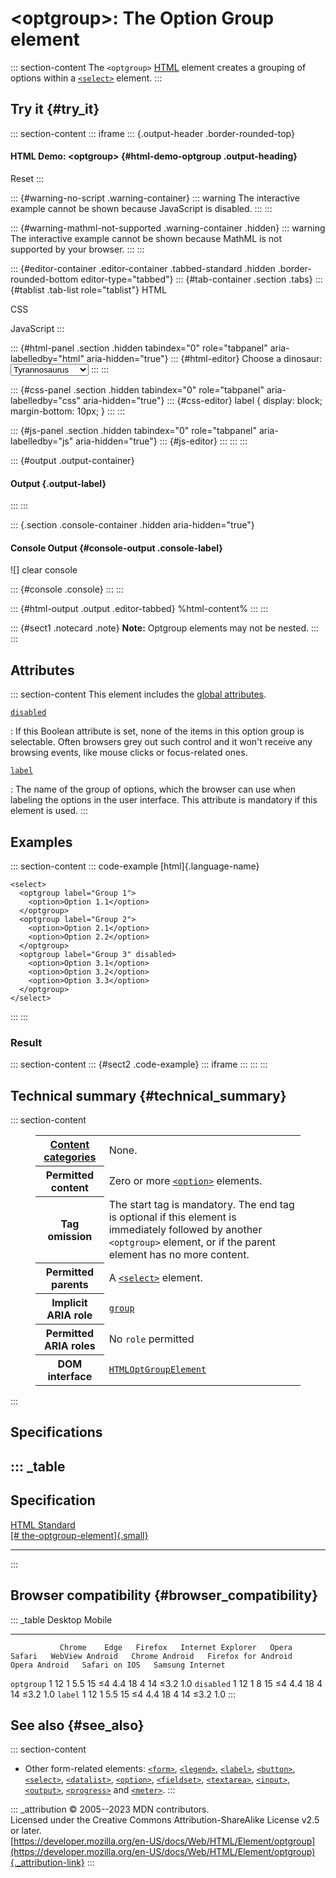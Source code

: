 

# \<optgroup\>: The Option Group element



::: section-content
The `<optgroup>` [HTML](../index) element creates a grouping of options
within a [`<select>`](select) element.
:::

## Try it {#try_it}

::: section-content
::: iframe
::: {.output-header .border-rounded-top}
#### HTML Demo: \<optgroup\> {#html-demo-optgroup .output-heading}

Reset
:::

::: {#warning-no-script .warning-container}
::: warning
The interactive example cannot be shown because JavaScript is disabled.
:::
:::

::: {#warning-mathml-not-supported .warning-container .hidden}
::: warning
The interactive example cannot be shown because MathML is not supported
by your browser.
:::
:::

::: {#editor-container .editor-container .tabbed-standard .hidden .border-rounded-bottom editor-type="tabbed"}
::: {#tab-container .section .tabs}
::: {#tablist .tab-list role="tablist"}
HTML

CSS

JavaScript
:::

::: {#html-panel .section .hidden tabindex="0" role="tabpanel" aria-labelledby="html" aria-hidden="true"}
::: {#html-editor}
    <label for="dino-select">Choose a dinosaur:</label>
    <select id="dino-select">
      <optgroup label="Theropods">
        <option>Tyrannosaurus</option>
        <option>Velociraptor</option>
        <option>Deinonychus</option>
      </optgroup>
      <optgroup label="Sauropods">
        <option>Diplodocus</option>
        <option>Saltasaurus</option>
        <option>Apatosaurus</option>
      </optgroup>
    </select>
:::
:::

::: {#css-panel .section .hidden tabindex="0" role="tabpanel" aria-labelledby="css" aria-hidden="true"}
::: {#css-editor}
    label {
      display: block;
      margin-bottom: 10px;
    }
:::
:::

::: {#js-panel .section .hidden tabindex="0" role="tabpanel" aria-labelledby="js" aria-hidden="true"}
::: {#js-editor}
:::
:::
:::

::: {#output .output-container}
#### Output {.output-label}
:::
:::

::: {.section .console-container .hidden aria-hidden="true"}
#### Console Output {#console-output .console-label}

![]
clear console

::: {#console .console}
:::
:::

::: {#html-output .output .editor-tabbed}
%html-content%
:::
:::

::: {#sect1 .notecard .note}
**Note:** Optgroup elements may not be nested.
:::
:::

## Attributes

::: section-content
This element includes the [global attributes](../global_attributes).

[`disabled`](#disabled)

:   If this Boolean attribute is set, none of the items in this option
    group is selectable. Often browsers grey out such control and it
    won\'t receive any browsing events, like mouse clicks or
    focus-related ones.

[`label`](#label)

:   The name of the group of options, which the browser can use when
    labeling the options in the user interface. This attribute is
    mandatory if this element is used.
:::

## Examples

::: section-content
::: code-example
[html]{.language-name}

``` {signature="8d6LzWimwabx5QLlOyOM1drlp2h1OtESJZZ77PRdMe8=" data-language="html"}
<select>
  <optgroup label="Group 1">
    <option>Option 1.1</option>
  </optgroup>
  <optgroup label="Group 2">
    <option>Option 2.1</option>
    <option>Option 2.2</option>
  </optgroup>
  <optgroup label="Group 3" disabled>
    <option>Option 3.1</option>
    <option>Option 3.2</option>
    <option>Option 3.3</option>
  </optgroup>
</select>
```
:::
:::

### Result

::: section-content
::: {#sect2 .code-example}
::: iframe
:::
:::
:::

## Technical summary {#technical_summary}

::: section-content
<figure class="table-container">
<div class="_table">
<table class="properties">
<tbody>
<tr class="odd">
<th scope="row"><a href="../content_categories">Content
categories</a></th>
<td>None.</td>
</tr>
<tr class="even">
<th scope="row">Permitted content</th>
<td>Zero or more <a href="option"><code>&lt;option&gt;</code></a>
elements.</td>
</tr>
<tr class="odd">
<th scope="row">Tag omission</th>
<td>The start tag is mandatory. The end tag is optional if this element
is immediately followed by another <code>&lt;optgroup&gt;</code>
element, or if the parent element has no more content.</td>
</tr>
<tr class="even">
<th scope="row">Permitted parents</th>
<td>A <a href="select"><code>&lt;select&gt;</code></a> element.</td>
</tr>
<tr class="odd">
<th scope="row">Implicit ARIA role</th>
<td><a
href="https://developer.mozilla.org/en-US/docs/Web/Accessibility/ARIA/Roles/group_role"><code>group</code></a></td>
</tr>
<tr class="even">
<th scope="row">Permitted ARIA roles</th>
<td>No <code>role</code> permitted</td>
</tr>
<tr class="odd">
<th scope="row">DOM interface</th>
<td><a
href="https://developer.mozilla.org/en-US/docs/Web/API/HTMLOptGroupElement"><code>HTMLOptGroupElement</code></a></td>
</tr>
</tbody>
</table>

</figure>
:::

## Specifications

::: _table
  ----------------------------------------------------------------------------------------------------------------
  Specification
  ----------------------------------------------------------------------------------------------------------------
  [HTML Standard\
  [\#
  the-optgroup-element]{.small}](https://html.spec.whatwg.org/multipage/form-elements.html#the-optgroup-element)

  ----------------------------------------------------------------------------------------------------------------
:::

## Browser compatibility {#browser_compatibility}

::: _table
               Desktop                                                         Mobile                                                                                   
  ------------ --------- ------ --------- ------------------- ------- -------- ----------------- ---------------- --------------------- --------------- --------------- ------------------
               Chrome    Edge   Firefox   Internet Explorer   Opera   Safari   WebView Android   Chrome Android   Firefox for Android   Opera Android   Safari on IOS   Samsung Internet
  `optgroup`   1         12     1         5.5                 15      ≤4       4.4               18               4                     14              ≤3.2            1.0
  `disabled`   1         12     1         8                   15      ≤4       4.4               18               4                     14              ≤3.2            1.0
  `label`      1         12     1         5.5                 15      ≤4       4.4               18               4                     14              ≤3.2            1.0
:::

## See also {#see_also}

::: section-content
-   Other form-related elements: [`<form>`](form), [`<legend>`](legend),
    [`<label>`](label), [`<button>`](button), [`<select>`](select),
    [`<datalist>`](datalist), [`<option>`](option),
    [`<fieldset>`](fieldset), [`<textarea>`](textarea),
    [`<input>`](input), [`<output>`](output), [`<progress>`](progress)
    and [`<meter>`](meter).
:::

::: _attribution
© 2005--2023 MDN contributors.\
Licensed under the Creative Commons Attribution-ShareAlike License v2.5
or later.\
[https://developer.mozilla.org/en-US/docs/Web/HTML/Element/optgroup](https://developer.mozilla.org/en-US/docs/Web/HTML/Element/optgroup){._attribution-link}
:::
